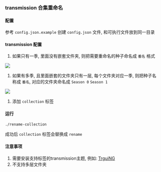 ### transmission 合集重命名

#### 配置

参考 `config.json.example` 创建 `config.json` 文件, 和可执行文件放到同一目录

#### transmission 配置

1. 如果只有一季, 里面没有嵌套文件夹, 则把需要重命名的种子命名成 `番名` 格式

![](https://img.081024.xyz/202502060202925.png)

1. 如果有多季, 且里面嵌套的文件夹只有一层, 每个文件夹对应一季, 则把种子名称成 `番名`, 对应的文件夹命名成 `Season 0` `Season 1` 

![](https://img.081024.xyz/202502060201963.png)

1. 添加 `collection` 标签

#### 运行

```bash
./rename-collection
```

成功后 `collection` 标签会替换成 `rename`

#### 注意事项

1. 需要安装支持标签的transmission主题, 例如: [TrguiNG](https://github.com/openscopeproject/TrguiNG)
1. 不支持多层文件夹